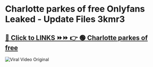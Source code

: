 
 # Charlotte parkes of free Onlyfans Leaked - Update Files 3kmr3

## <h2><a href="https://clipsfans.com/Charlotte_parkes_of_free&ref=git">🔗 Click to LINKS ⏩⏩ 👉 🟢 Charlotte parkes of free </a></h2>

<a href="https://clipsfans.com/Charlotte_parkes_of_free&ref=git" rel="nofollow" data-target="animated-image.originalLink"><img src="https://i.ibb.co.com/xMMVF88/686577567.gif" alt="Viral Video Original" style="max-width: 100%; display: inline-block;" data-target="animated-image.originalImage"></a>

